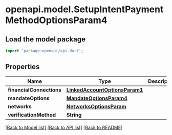 # openapi.model.SetupIntentPaymentMethodOptionsParam4

## Load the model package
```dart
import 'package:openapi/api.dart';
```

## Properties
Name | Type | Description | Notes
------------ | ------------- | ------------- | -------------
**financialConnections** | [**LinkedAccountOptionsParam1**](LinkedAccountOptionsParam1.md) |  | [optional] 
**mandateOptions** | [**MandateOptionsParam4**](MandateOptionsParam4.md) |  | [optional] 
**networks** | [**NetworksOptionsParam**](NetworksOptionsParam.md) |  | [optional] 
**verificationMethod** | **String** |  | [optional] 

[[Back to Model list]](../README.md#documentation-for-models) [[Back to API list]](../README.md#documentation-for-api-endpoints) [[Back to README]](../README.md)


